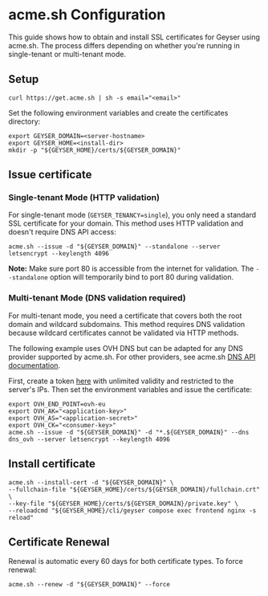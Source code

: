 # acme.sh Configuration

This guide shows how to obtain and install SSL certificates for Geyser using acme.sh.
The process differs depending on whether you're running in single-tenant or multi-tenant mode.

## Setup

```shell
curl https://get.acme.sh | sh -s email="<email>"
```

Set the following environment variables and create the certificates directory:

```shell
export GEYSER_DOMAIN=<server-hostname>
export GEYSER_HOME=<install-dir>
mkdir -p "${GEYSER_HOME}/certs/${GEYSER_DOMAIN}"
```

## Issue certificate

### Single-tenant Mode (HTTP validation)

For single-tenant mode (`GEYSER_TENANCY=single`), you only need a standard SSL certificate for your domain.
This method uses HTTP validation and doesn't require DNS API access:

```shell
acme.sh --issue -d "${GEYSER_DOMAIN}" --standalone --server letsencrypt --keylength 4096
```

**Note:** Make sure port 80 is accessible from the internet for validation.
The `--standalone` option will temporarily bind to port 80 during validation.

### Multi-tenant Mode (DNS validation required)

For multi-tenant mode, you need a certificate that covers both the root domain and wildcard subdomains.
This method requires DNS validation because wildcard certificates cannot be validated via HTTP methods.

The following example uses OVH DNS but can be adapted for any DNS provider supported by acme.sh.
For other providers, see acme.sh [DNS API documentation][acme-sh-dnsapi].

First, create a token [here][ovh-token-url] with unlimited validity and restricted to the server's IPs.
Then set the environment variables and issue the certificate:

```shell
export OVH_END_POINT=ovh-eu
export OVH_AK="<application-key>"
export OVH_AS="<application-secret>"
export OVH_CK="<consumer-key>"
acme.sh --issue -d "${GEYSER_DOMAIN}" -d "*.${GEYSER_DOMAIN}" --dns dns_ovh --server letsencrypt --keylength 4096
```

## Install certificate

```shell
acme.sh --install-cert -d "${GEYSER_DOMAIN}" \
--fullchain-file "${GEYSER_HOME}/certs/${GEYSER_DOMAIN}/fullchain.crt" \
--key-file "${GEYSER_HOME}/certs/${GEYSER_DOMAIN}/private.key" \
--reloadcmd "${GEYSER_HOME}/cli/geyser compose exec frontend nginx -s reload"
```

## Certificate Renewal

Renewal is automatic every 60 days for both certificate types. To force renewal:

```shell
acme.sh --renew -d "${GEYSER_DOMAIN}" --force
```

[ovh-token-url]: https://api.ovh.com/createToken/?GET=/domain/zone/${GEYSER_DOMAIN}&GET=/domain/zone/${GEYSER_DOMAIN}/*&POST=/domain/zone/${GEYSER_DOMAIN}/*&PUT=/domain/zone/${GEYSER_DOMAIN}/*&DELETE=/domain/zone/${GEYSER_DOMAIN}/record/*
[acme-sh-dnsapi]: https://github.com/acmesh-official/acme.sh/wiki/dnsapi
